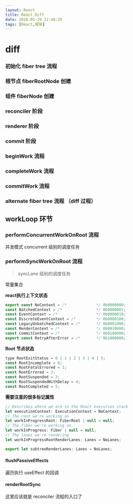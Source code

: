 ```yaml
---
layout: React
title: React Diff
date: 2018-05-29 22:48:29
tags: [React,框架]
---
```


# diff

### 初始化 fiber tree 流程

### 根节点 fiberRootNode 创建

### 组件 fiberNode 创建

### reconciler 阶段

### renderer 阶段

### commit 阶段

### beginWork 流程

### completeWork 流程

### commitWork 流程

### alternate fiber tree 流程 （diff 过程）


## workLoop 环节


### performConcurrentWorkOnRoot 流程

并发模式 concurrent 级别的调度任务


### performSyncWorkOnRoot 流程

> syncLane 级别的调度任务

常量集合

**react执行上下文状态**

```js
export const NoContext = /*             */ 0b0000000;
const BatchedContext = /*               */ 0b0000001;
const EventContext = /*                 */ 0b0000010;
const DiscreteEventContext = /*         */ 0b0000100;
const LegacyUnbatchedContext = /*       */ 0b0001000;
const RenderContext = /*                */ 0b0010000;
const CommitContext = /*                */ 0b0100000;
export const RetryAfterError = /*       */ 0b1000000;
```

**Root 节点状态**

```js
type RootExitStatus = 0 | 1 | 2 | 3 | 4 | 5;
const RootIncomplete = 0;
const RootFatalErrored = 1;
const RootErrored = 2;
const RootSuspended = 3;
const RootSuspendedWithDelay = 4;
const RootCompleted = 5;
```

**需要注意的很多标记属性**

```js
// Describes where we are in the React execution stack
let executionContext: ExecutionContext = NoContext;
// The root we're working on
let workInProgressRoot: FiberRoot | null = null;
// The fiber we're working on
let workInProgress: Fiber | null = null;
// The lanes we're rendering
let workInProgressRootRenderLanes: Lanes = NoLanes;

export let subtreeRenderLanes: Lanes = NoLanes;
```

#### flushPassiveEffects

遍历执行 useEffect 的回调

#### renderRootSync

这里应该就是 reconciler 流程的入口了

####